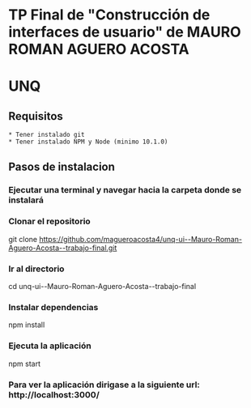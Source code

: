 
# TP Final de "Construcción de interfaces de usuario" de MAURO ROMAN AGUERO ACOSTA
# UNQ


## Requisitos
    * Tener instalado git
    * Tener instalado NPM y Node (minimo 10.1.0)

## Pasos de instalacion
### Ejecutar una terminal y navegar hacia la carpeta donde se instalará
### Clonar el repositorio 
            
git clone https://github.com/magueroacosta4/unq-ui--Mauro-Roman-Aguero-Acosta--trabajo-final.git
            
### Ir al directorio 
        
cd unq-ui--Mauro-Roman-Aguero-Acosta--trabajo-final
            

### Instalar dependencias
            
npm install
            
### Ejecuta la aplicación
            
npm start

### Para ver la aplicación dirigase a la siguiente url: http://localhost:3000/